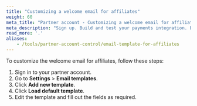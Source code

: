 ```yaml
---
title: "Customizing a welcome email for affiliates"
weight: 60
meta_title: "Partner account - Customizing a welcome email for affiliates - MultiSafepay Docs"
meta_description: "Sign up. Build and test your payments integration. Explore our products and services. Use our API Reference, SDKs, and wrappers. Get support."
read_more: '.'
aliases:
    - /tools/partner-account-control/email-template-for-affiliates
---
```


To customize the welcome email for affiliates, follow these steps:

1. Sign in to your partner account.
2. Go to **Settings** > **Email templates**.
3. Click **Add new template**.
4. Click **Load default template**.
5. Edit the template and fill out the fields as required.

